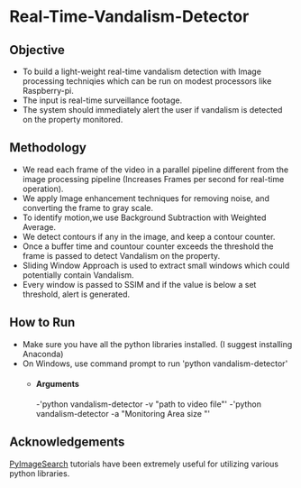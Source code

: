 # Real-Time-Vandalism-Detector

## Objective 

- To build a light-weight real-time vandalism detection with Image processing techniqies which can be run on modest processors like Raspberry-pi. 
- The input is real-time surveillance footage.
- The system should immediately alert the user if vandalism is detected on the property monitored.

## Methodology
- We read each frame of the video in a parallel pipeline different from the image processing pipeline (Increases Frames per second for real-time operation).
- We apply Image enhancement techniques for removing noise, and converting the frame to gray scale. 
- To identify motion,we use Background Subtraction with Weighted Average.
- We detect contours if any in the image, and keep a contour counter.
- Once a buffer time and countour counter exceeds the threshold the frame is passed to detect Vandalism on the property.
- Sliding Window Approach is used to extract small windows which could potentially contain Vandalism.
- Every window is passed to SSIM and if the value is below a set threshold, alert is generated.

## How to Run
- Make sure you have all the python libraries installed. (I suggest installing Anaconda) 
- On Windows, use command prompt to run 'python vandalism-detector'
  - #### Arguments
    -'python vandalism-detector -v "path to video file"'
    -'python vandalism-detector -a "Monitoring Area size "'
    
## Acknowledgements
[PyImageSearch](https://www.pyimagesearch.com/) tutorials have been extremely useful for utilizing various python libraries.

